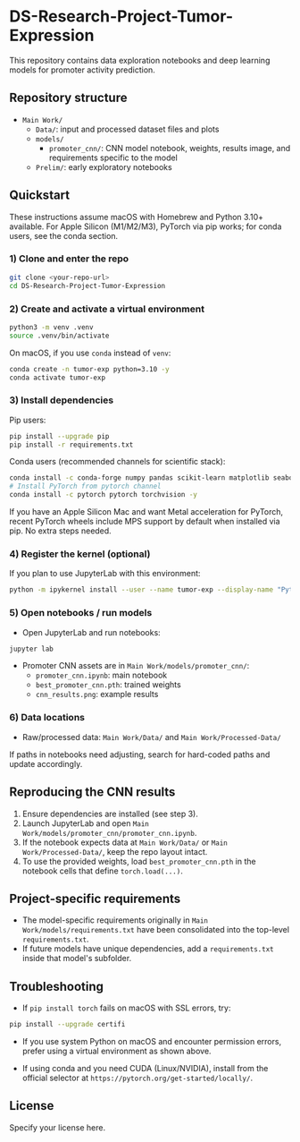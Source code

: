 # DS-Research-Project-Tumor-Expression

This repository contains data exploration notebooks and deep learning models for promoter activity prediction.

## Repository structure

- `Main Work/`
  - `Data/`: input and processed dataset files and plots
  - `models/`
    - `promoter_cnn/`: CNN model notebook, weights, results image, and requirements specific to the model
  - `Prelim/`: early exploratory notebooks

## Quickstart

These instructions assume macOS with Homebrew and Python 3.10+ available. For Apple Silicon (M1/M2/M3), PyTorch via pip works; for conda users, see the conda section.

### 1) Clone and enter the repo

```bash
git clone <your-repo-url>
cd DS-Research-Project-Tumor-Expression
```

### 2) Create and activate a virtual environment

```bash
python3 -m venv .venv
source .venv/bin/activate
```

On macOS, if you use `conda` instead of `venv`:

```bash
conda create -n tumor-exp python=3.10 -y
conda activate tumor-exp
```

### 3) Install dependencies

Pip users:

```bash
pip install --upgrade pip
pip install -r requirements.txt
```

Conda users (recommended channels for scientific stack):

```bash
conda install -c conda-forge numpy pandas scikit-learn matplotlib seaborn jupyterlab ipykernel -y
# Install PyTorch from pytorch channel
conda install -c pytorch pytorch torchvision -y
```

If you have an Apple Silicon Mac and want Metal acceleration for PyTorch, recent PyTorch wheels include MPS support by default when installed via pip. No extra steps needed.

### 4) Register the kernel (optional)

If you plan to use JupyterLab with this environment:

```bash
python -m ipykernel install --user --name tumor-exp --display-name "Python (tumor-exp)"
```

### 5) Open notebooks / run models

- Open JupyterLab and run notebooks:

```bash
jupyter lab
```

- Promoter CNN assets are in `Main Work/models/promoter_cnn/`:
  - `promoter_cnn.ipynb`: main notebook
  - `best_promoter_cnn.pth`: trained weights
  - `cnn_results.png`: example results

### 6) Data locations

- Raw/processed data: `Main Work/Data/` and `Main Work/Processed-Data/`

If paths in notebooks need adjusting, search for hard-coded paths and update accordingly.

## Reproducing the CNN results

1. Ensure dependencies are installed (see step 3).
2. Launch JupyterLab and open `Main Work/models/promoter_cnn/promoter_cnn.ipynb`.
3. If the notebook expects data at `Main Work/Data/` or `Main Work/Processed-Data/`, keep the repo layout intact.
4. To use the provided weights, load `best_promoter_cnn.pth` in the notebook cells that define `torch.load(...)`.

## Project-specific requirements

- The model-specific requirements originally in `Main Work/models/requirements.txt` have been consolidated into the top-level `requirements.txt`.
- If future models have unique dependencies, add a `requirements.txt` inside that model's subfolder.

## Troubleshooting

- If `pip install torch` fails on macOS with SSL errors, try:

```bash
pip install --upgrade certifi
```

- If you use system Python on macOS and encounter permission errors, prefer using a virtual environment as shown above.

- If using conda and you need CUDA (Linux/NVIDIA), install from the official selector at `https://pytorch.org/get-started/locally/`.

## License

Specify your license here.
